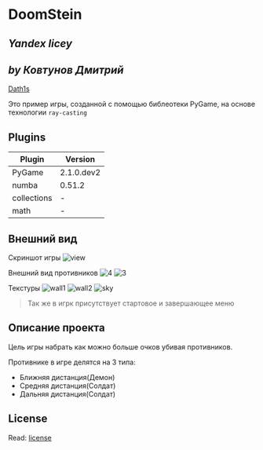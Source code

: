 # DoomStein
## _Yandex licey_
## _by Ковтунов Дмитрий_
[Dath1s](https://github.com/dath1s)


Это пример игры, созданной с помощью библеотеки PyGame, на основе технологии `ray-casting`


## Plugins

| Plugin | Version |
| ------ | ------ |
| PyGame | 2.1.0.dev2 |
| numba | 0.51.2 |
| collections | - |
| math | - |


## Внешний вид
Скриншот игры
![view](https://user-images.githubusercontent.com/72145427/149682546-f5cbe526-e03b-471c-a1a0-c5a81cf69da7.jpg)

Внешний вид противников
![4](https://user-images.githubusercontent.com/72145427/149682597-83f7d498-01b1-4ab7-af3d-0be9330c9ebe.png)
![3](https://user-images.githubusercontent.com/72145427/149682608-11afa74c-ffcf-45c8-8b5d-4e45ed974fe3.png)

Текстуры
![wall1](https://user-images.githubusercontent.com/72145427/149682629-59fbeb6f-f498-48ef-80dc-ac5571ce03df.png)
![wall2](https://user-images.githubusercontent.com/72145427/149682696-3b7e217a-518c-4f3b-9e5c-b11e72f5affc.png)
![sky](https://user-images.githubusercontent.com/72145427/149682632-9b45b968-83d4-493e-ad32-fdbc9d3632c0.png)

> Так же в игрк присутствует стартовое и завершающее меню 


## Описание проекта
Цель игры набрать как можно больше очков убивая противников. 

Противнике в игре делятся на 3 типа:
  - Ближняя дистанция(Демон)
  - Средняя дистанция(Солдат)
  - Дальняя дистанция(Солдат)


## License
Read: [license]

[//]:#
   [license]: <https://github.com/dath1s/DOOMSTEIN_PyGameProject_Yandex/blob/master/LICENSE>
